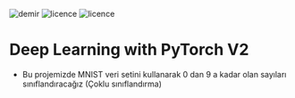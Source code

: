 ![demir](https://img.shields.io/badge/PyTorch-V1.2.0-red)
![licence](https://img.shields.io/badge/demir-ai-blueviolet)
![licence](https://img.shields.io/badge/Ahmet%20Furkan-DEM%C4%B0R-blue)

# Deep Learning with PyTorch V2

* Bu projemizde MNIST veri setini kullanarak 0 dan 9 a kadar olan sayıları sınıflandıracağız (Çoklu sınıflandırma)
